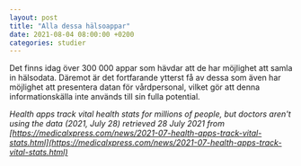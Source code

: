 ```yaml
---
layout: post
title: "Alla dessa hälsoappar"
date: 2021-08-04 08:00:00 +0200
categories: studier
---
```

Det finns idag över 300 000 appar som hävdar att de har möjlighet att samla in hälsodata. Däremot är det fortfarande ytterst få av dessa som även har möjlighet att presentera datan för vårdpersonal, vilket gör att denna informationskälla inte används till sin fulla potential.

_Health apps track vital health stats for millions of people, but doctors aren't using the data (2021, July 28) retrieved 28 July 2021 from [https://medicalxpress.com/news/2021-07-health-apps-track-vital-stats.html](https://medicalxpress.com/news/2021-07-health-apps-track-vital-stats.html)_